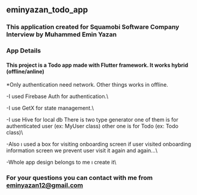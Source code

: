 ## eminyazan_todo_app

### This application created for Squamobi Software Company Interview by Muhammed Emin Yazan

### App Details

#### This project is a Todo app made with Flutter framework. It works hybrid (offline/anline)

*Only authentication need network. Other things works in offline.

-I used Firebase Auth for authentication.\

-I use GetX for state management.\

-I use Hive for local db There is two type generator one of them is for authenticated user (ex: MyUser class)
other one is for Todo (ex: Todo class)\

-Also ı used a box for visiting onboarding screen if user visited onboarding information screen we prevent user visit it again and again...\

-Whole app design belongs to me ı create it\

### For your questions you can contact with me from eminyazan12@gmail.com




